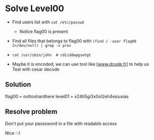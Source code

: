 # Solve Level00

- Find users list with ```cat /etc/passwd```
  - Notice flag00 is present
- Find all files that belongs to flag00 with ```(find / -user flag00 2>/dev/null) | grep -v proc```
- ```cat /usr/sbin/john  # cdiiddwpgswtgt ```

- Maybe it is encoded, we can use tool like [www.dcode.fr] to help us
Test with cesar decode

## Solution
flag00 = nottoohardhere
level01 = x24ti5gi3x0ol2eh4esiuxias

## Resolve problem
Don't put your passoword in a file with readable access

Nice :-)
